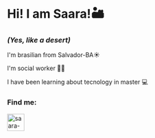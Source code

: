 # Hi! I am Saara!🏜️

### *(Yes, like a desert)*


 I'm brasilian from Salvador-BA☀️

 I'm social worker 👩‍⚕️

 I have been learning about tecnology in master 💻

### Find me:
<a href= "https://www.linkedin.com/in/saaracastro/" target="_blank"> 
<img align="center" alt="saara-linkedin" heigth="30" width="40" src="https://cdn.jsdelivr.net/gh/devicons/devicon/icons/linkedin/linkedin-original.svg" style="max-width:100%;"/>
</a>

<!--
**saaracastro/saaracastro** is a ✨ _special_ ✨ repository because its `README.md` (this file) appears on your GitHub profile.

Here are some ideas to get you started:

- 🔭 I’m currently working on ...
- 🌱 I’m currently learning ...
- 👯 I’m looking to collaborate on ...
- 🤔 I’m looking for help with ...
- 💬 Ask me about ...
- 📫 How to reach me: ...
- 😄 Pronouns: ...
- ⚡ Fun fact: ...
-->
